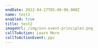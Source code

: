 ```yaml
---
endDate: 2022-04-27T05:00:00.000Z
name: test2
enabled: true
title: test2
imageUrl: /img/ovn-event-principles.png
callToAction: Learn More
callToActionEvent: ppc
---
```


